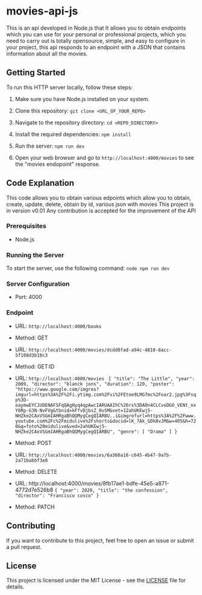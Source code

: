 # movies-api-js

This is an api developed in Node.js that It allows you to obtain endpoints which you can use for your personal or professional projects, which you need to carry out is totally opensource, simple, and easy to configure in your project, this api responds to an endpoint with a JSON that contains information about all the movies.

## Getting Started

To run this HTTP server locally, follow these steps:

1. Make sure you have Node.js installed on your system.

2. Clone this repository: `git clone <URL_OF_YOUR_REPO>`

3. Navigate to the repository directory: `cd <REPO_DIRECTORY>`

4. Install the required dependencies: `npm install`

5. Run the server: `npm run dev`

6. Open your web browser and go to `http://localhost:4000/movies` to see the "movies endopoint" response.

## Code Explanation

This code allows you to obtain various edpoints which allow you to obtain, create, update, delete, obtain by id, various json with movies This project is in version v0.01 Any contribution is accepted for the improvement of the API

### Prerequisites

- Node.js

### Running the Server

To start the server, use the following command: `node npm run dev`

### Server Configuration

- Port: 4000

### Endpoint

- URL: `http://localhost:4000/books`
- Method: GET

- URL: `http://localhost:4000/movies/dcdd0fad-a94c-4810-8acc-5f108d3b18c3`
- Method: GET:ID

- URL:
`http://localhost:4000/movies
`
`{
    "title": "The Little",
    "year": 2009,
    "director": "blanck jons",
    "duration": 120,
    "poster": "https://www.google.com/imgres?imgurl=https%3A%2F%2Fi.ytimg.com%2Fvi%2FEtoe9LMG7mc%2Foar2.jpg%3Fsqp%3D-oaymwEYCJUDENAFSFqQAgHyq4qpAwcIARUAAIhC%26rs%3DAOn4CLCvoDGO_VENt_nxY6Rp-G3N-NvFVg&tbnid=kFfvDjbsZ_0vSM&vet=12ahUKEwj5-NHZke2CAxVSGmIAHRgaBhQQMygCegQIARBU..i&imgrefurl=https%3A%2F%2Fwww.youtube.com%2Fc%2Fmidulive%2Fshorts&docid=lK_7Ak_GDk8vJM&w=405&h=720&q=foto%20midulive&ved=2ahUKEwj5-NHZke2CAxVSGmIAHRgaBhQQMygCegQIARBU",
    "genre": [
        "Drama"
    ]
}`
- Method: POST

- URL:
`http://localhost:4000/movies/6a360a18-c645-4b47-9a7b-2a71babbf3e0`
- Method: DELETE

- URL: http://localhost:4000/movies/8fb17ae1-bdfe-45e5-a871-4772d7e526b8
`
{
    "year": 2020,
    "title": "the confession",
    "director": "Francisco cosco"
}
`
- Method: PATCH

## Contributing

If you want to contribute to this project, feel free to open an issue or submit a pull request.

## License

This project is licensed under the MIT License - see the [LICENSE](LICENSE) file for details.
